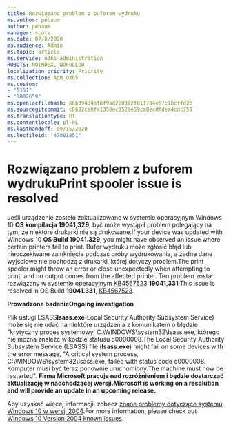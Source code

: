 ```yaml
---
title: Rozwiązano problem z buforem wydruku
ms.author: pebaum
author: pebaum
manager: scotv
ms.date: 07/8/2020
ms.audience: Admin
ms.topic: article
ms.service: o365-administration
ROBOTS: NOINDEX, NOFOLLOW
localization_priority: Priority
ms.collection: Adm_O365
ms.custom:
- "5151"
- "9002659"
ms.openlocfilehash: 66b39434ef6f9ad2b8392f811704e67c1bcffd2b
ms.sourcegitcommit: c6692ce0fa1358ec3529e59ca0ecdfdea4cdc759
ms.translationtype: HT
ms.contentlocale: pl-PL
ms.lasthandoff: 09/15/2020
ms.locfileid: "47801851"
---
```

# <a name="print-spooler-issue-is-resolved"></a><span data-ttu-id="d7c7f-102">Rozwiązano problem z buforem wydruku</span><span class="sxs-lookup"><span data-stu-id="d7c7f-102">Print spooler issue is resolved</span></span>

<span data-ttu-id="d7c7f-103">Jeśli urządzenie zostało zaktualizowane w systemie operacyjnym Windows 10  **OS kompilacja 19041,329**, być może wystąpił problem polegający na tym, że niektóre drukarki nie są drukowane.</span><span class="sxs-lookup"><span data-stu-id="d7c7f-103">If your device was updated with Windows 10  **OS Build 19041.329**, you might have observed an issue where certain printers fail to print.</span></span> <span data-ttu-id="d7c7f-104">Bufor wydruku może zgłosić błąd lub nieoczekiwane zamknięcie podczas próby wydrukowania, a żadne dane wyjściowe nie pochodzą z drukarki, której dotyczy problem.</span><span class="sxs-lookup"><span data-stu-id="d7c7f-104">The print spooler might throw an error or close unexpectedly when attempting to print, and no output comes from the affected printer.</span></span> <span data-ttu-id="d7c7f-105">Ten problem został rozwiązany w systemie operacyjnym [KB4567523](https://support.microsoft.com/help/4567523/windows-10-update-kb4567523) **19041,331**.</span><span class="sxs-lookup"><span data-stu-id="d7c7f-105">This issue is resolved in OS Build  **19041.331**, [KB4567523](https://support.microsoft.com/help/4567523/windows-10-update-kb4567523).</span></span>  

<span data-ttu-id="d7c7f-106">**Prowadzone badanie**</span><span class="sxs-lookup"><span data-stu-id="d7c7f-106">**Ongoing investigation**</span></span>

<span data-ttu-id="d7c7f-107">Plik usługi LSASS**Isass.exe**(Local Security Authority Subsystem Service) może się nie udać na niektóre urządzenia z komunikatem o błędzie "krytyczny proces systemowy, C:\WINDOWS\system32\Isass.exe, którego nie można znaleźć w kodzie statusu c0000008.</span><span class="sxs-lookup"><span data-stu-id="d7c7f-107">The Local Security Authority Subsystem Service (LSASS) file (**Isass.exe**) might fail on some devices with the error message, "A critical system process, C:\WINDOWS\system32\Isass.exe, failed with status code c0000008.</span></span> <span data-ttu-id="d7c7f-108">Komputer musi być teraz ponownie uruchomiony.</span><span class="sxs-lookup"><span data-stu-id="d7c7f-108">The machine must now be restarted".</span></span>  <span data-ttu-id="d7c7f-109">**Firma Microsoft pracuje nad rozróżnieniem i będzie dostarczać aktualizację w nadchodzącej wersji.**</span><span class="sxs-lookup"><span data-stu-id="d7c7f-109">**Microsoft is working on a resolution and will provide an update in an upcoming release.**</span></span>

<span data-ttu-id="d7c7f-110">Aby uzyskać więcej informacji, zobacz  [znane problemy dotyczące systemu Windows 10 w wersji 2004](https://docs.microsoft.com/windows/release-information/status-windows-10-2004#442msgdesc).</span><span class="sxs-lookup"><span data-stu-id="d7c7f-110">For more information, please check out  [Windows 10 Version 2004 known issues](https://docs.microsoft.com/windows/release-information/status-windows-10-2004#442msgdesc).</span></span>